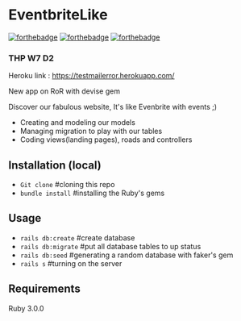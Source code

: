 # EventbriteLike
[![forthebadge](https://forthebadge.com/images/badges/powered-by-electricity.svg)](https://forthebadge.com)
[![forthebadge](https://forthebadge.com/images/badges/made-with-ruby.svg)](https://forthebadge.com)
[![forthebadge](https://forthebadge.com/images/badges/ctrl-c-ctrl-v.svg)](https://forthebadge.com)


### THP W7 D2

Heroku link : https://testmailerror.herokuapp.com/

New app on RoR with devise gem


Discover our fabulous website, It's like Evenbrite with events ;)

* Creating and modeling our models
* Managing migration to play with our tables
* Coding views(landing pages), roads and controllers

## Installation (local)


* `Git clone` #cloning this repo
* `bundle install` #installing the Ruby's gems


## Usage

* `rails db:create` #create database
* `rails db:migrate` #put all database tables to up status
* `rails db:seed` #generating a random database with faker's gem
* `rails s` #turning on the server

## Requirements

Ruby 3.0.0  
